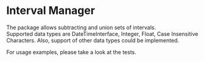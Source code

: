 # Interval Manager
The package allows subtracting and union sets of intervals.  
Supported data types are DateTimeInterface, Integer, Float, Case Insensitive Characters. Also, support of other data types could be implemented.  
  
For usage examples, please take a look at the tests.   